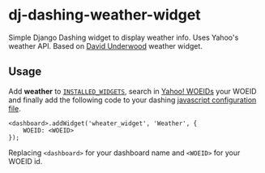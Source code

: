 dj-dashing-weather-widget
=========================

Simple Django Dashing widget to display weather info. Uses Yahoo's weather API. Based on [David Underwood](https://github.com/davefp) weather widget.

## Usage

Add **weather** to [``INSTALLED_WIDGETS``](http://django-dashing.readthedocs.org/en/latest/getting-started.html#django-settings), search in [Yahoo! WOEIDs](http://woeid.rosselliot.co.nz/)  your WOEID and finally add the following code to your dashing [javascript configuration file](http://django-dashing.readthedocs.org/en/latest/getting-started.html#config-file).

    <dashboard>.addWidget('wheater_widget', 'Weather', {
        WOEID: <WOEID>
    });

Replacing ``<dashboard>`` for your dashboard name and ``<WOEID>`` for your WOEID id.

